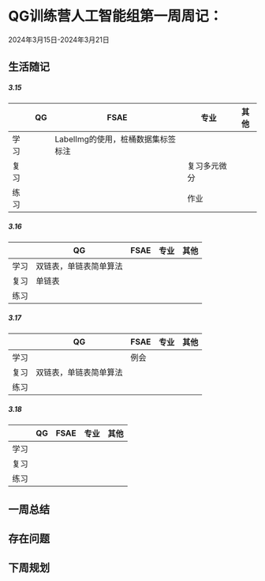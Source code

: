 # QG训练营人工智能组第一周周记：
2024年3月15日-2024年3月21日

## 生活随记

##### 3.15

|      | QG   | FSAE                               | 专业         | 其他 |
| ---- | ---- | ---------------------------------- | ------------ | ---- |
| 学习 |      | LabelImg的使用，桩桶数据集标签标注 |              |      |
| 复习 |      |                                    | 复习多元微分 |      |
| 练习 |      |                                    | 作业         |      |

##### 3.16

|      | QG                     | FSAE | 专业 | 其他 |
| ---- | ---------------------- | ---- | ---- | ---- |
| 学习 | 双链表，单链表简单算法 |      |      |      |
| 复习 | 单链表                 |      |      |      |
| 练习 |                        |      |      |      |

##### 3.17

|      | QG                     | FSAE | 专业 | 其他 |
| ---- | ---------------------- | ---- | ---- | ---- |
| 学习 |                        | 例会 |      |      |
| 复习 | 双链表，单链表简单算法 |      |      |      |
| 练习 |                        |      |      |      |

##### 3.18

|      | QG   | FSAE | 专业 | 其他 |
| ---- | ---- | ---- | ---- | ---- |
| 学习 |      |      |      |      |
| 复习 |      |      |      |      |
| 练习 |      |      |      |      |

## 一周总结



## 存在问题



## 下周规划


